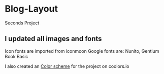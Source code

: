 # Blog-Layout

Seconds Project

## I updated all images and fonts

Icon fonts are imported from iconmoon
Google fonts are: Nunito, Gentium Book Basic

I also created an [Color scheme](https://coolors.co/628157-202020-212121-111111-e5e7e6) for the project on coolors.io
